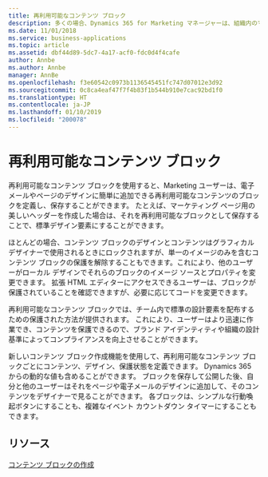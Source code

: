```yaml
---
title: 再利用可能なコンテンツ ブロック
description: 多くの場合、Dynamics 365 for Marketing マネージャーは、組織内のマーケティング コンテンツの作成フローと編集機能を制御することを希望します。
ms.date: 11/01/2018
ms.service: business-applications
ms.topic: article
ms.assetid: dbf44d89-5dc7-4a17-acf0-fdc0d4f4cafe
author: Annbe
ms.author: Annbe
manager: AnnBe
ms.openlocfilehash: f3e60542c0973b1136545451fc747d07012e3d92
ms.sourcegitcommit: 0c8ca4eaf47f7f4b83f1b544b910e7cac92bd1f0
ms.translationtype: HT
ms.contentlocale: ja-JP
ms.lasthandoff: 01/10/2019
ms.locfileid: "200078"
---
```

# <a name="reusable-content-blocks"></a>再利用可能なコンテンツ ブロック

再利用可能なコンテンツ ブロックを使用すると、Marketing ユーザーは、電子メールやページのデザインに簡単に追加できる再利用可能なコンテンツのブロックを定義し、保存することができます。 たとえば、マーケティング ページ用の美しいヘッダーを作成した場合は、それを再利用可能なブロックとして保存することで、標準デザイン要素にすることができます。

ほとんどの場合、コンテンツ ブロックのデザインとコンテンツはグラフィカル デザイナーで使用されるときにロックされますが、単一のイメージのみを含むコンテンツ ブロックの保護を解除することもできます。これにより、他のユーザーがローカル デザインでそれらのブロックのイメージ ソースとプロパティを変更できます。 拡張 HTML エディターにアクセスできるユーザーは、ブロックが保護されていることを確認できますが、必要に応じてコードを変更できます。

再利用可能なコンテンツ ブロックでは、チーム内で標準の設計要素を配布するための保護された方法が提供されます。 これにより、ユーザーはより迅速に作業でき、コンテンツを保護できるので、ブランド アイデンティティや組織の設計基準によってコンプライアンスを向上させることができます。

新しいコンテンツ ブロック作成機能を使用して、再利用可能なコンテンツ ブロックごとにコンテンツ、デザイン、保護状態を定義できます。 Dynamics 365 からの動的な値も含めることができます。 ブロックを保存して公開した後、自分と他のユーザーはそれをページや電子メールのデザインに追加して、そのコンテンツをデザイナーで見ることができます。 各ブロックは、シンプルな行動喚起ボタンにすることも、複雑なイベント カウントダウン タイマーにすることもできます。  

## <a name="resources"></a>リソース

[コンテンツ ブロックの作成](https://docs.microsoft.com/dynamics365/customer-engagement/marketing/content-blocks)

<!--
### Who uses this feature
Marketers, marketing managers, and content designers
### Setup required
Administrators can easily set up and configure the feature in the app settings.
-->
